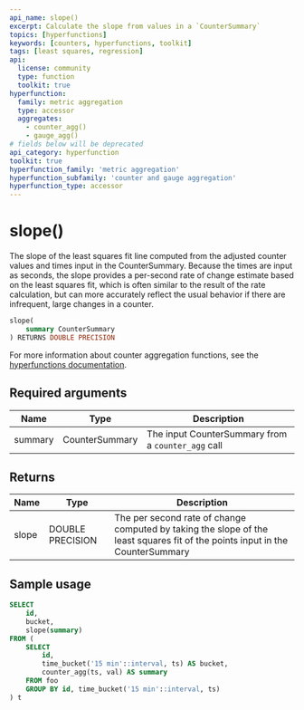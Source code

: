 ```yaml
---
api_name: slope()
excerpt: Calculate the slope from values in a `CounterSummary`
topics: [hyperfunctions]
keywords: [counters, hyperfunctions, toolkit]
tags: [least squares, regression]
api:
  license: community
  type: function
  toolkit: true
hyperfunction:
  family: metric aggregation
  type: accessor
  aggregates:
    - counter_agg()
    - gauge_agg()
# fields below will be deprecated
api_category: hyperfunction
toolkit: true
hyperfunction_family: 'metric aggregation'
hyperfunction_subfamily: 'counter and gauge aggregation'
hyperfunction_type: accessor
---
```


# slope() <tag type="toolkit" content="Toolkit" />

The slope of the least squares fit line computed from the adjusted counter
values and times input in the CounterSummary. Because the times are input as
seconds, the slope provides a per-second rate of change estimate based on the
least squares fit, which is often similar to the result of the rate calculation,
but can more accurately reflect the usual behavior if there are infrequent,
large changes in a counter.

```sql
slope(
    summary CounterSummary
) RETURNS DOUBLE PRECISION
```

For more information about counter aggregation functions, see the
[hyperfunctions documentation][hyperfunctions-counter-agg].

## Required arguments

|Name|Type|Description|
|-|-|-|
|summary|CounterSummary|The input CounterSummary from a `counter_agg` call|

## Returns

|Name|Type|Description|
|-|-|-|
|slope|DOUBLE PRECISION|The per second rate of change computed by taking the slope of the least squares fit of the points input in the CounterSummary|

## Sample usage

```sql
SELECT
    id,
    bucket,
    slope(summary)
FROM (
    SELECT
        id,
        time_bucket('15 min'::interval, ts) AS bucket,
        counter_agg(ts, val) AS summary
    FROM foo
    GROUP BY id, time_bucket('15 min'::interval, ts)
) t
```

[hyperfunctions-counter-agg]: /timescaledb/:currentVersion:/how-to-guides/hyperfunctions/counter-aggregation/
